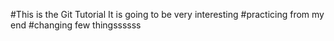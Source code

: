 #This is the Git Tutorial
It is going to be very interesting
#practicing from my end
#changing few thingssssss